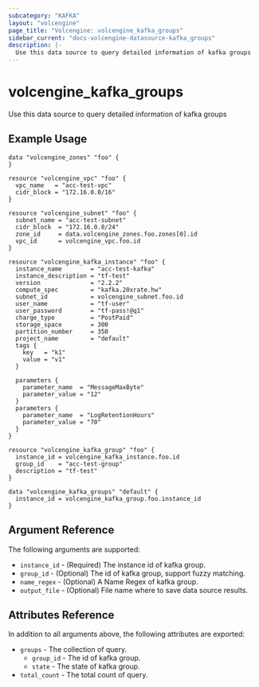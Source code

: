 ```yaml
---
subcategory: "KAFKA"
layout: "volcengine"
page_title: "Volcengine: volcengine_kafka_groups"
sidebar_current: "docs-volcengine-datasource-kafka_groups"
description: |-
  Use this data source to query detailed information of kafka groups
---
```

# volcengine_kafka_groups
Use this data source to query detailed information of kafka groups
## Example Usage
```hcl
data "volcengine_zones" "foo" {
}

resource "volcengine_vpc" "foo" {
  vpc_name   = "acc-test-vpc"
  cidr_block = "172.16.0.0/16"
}

resource "volcengine_subnet" "foo" {
  subnet_name = "acc-test-subnet"
  cidr_block  = "172.16.0.0/24"
  zone_id     = data.volcengine_zones.foo.zones[0].id
  vpc_id      = volcengine_vpc.foo.id
}

resource "volcengine_kafka_instance" "foo" {
  instance_name        = "acc-test-kafka"
  instance_description = "tf-test"
  version              = "2.2.2"
  compute_spec         = "kafka.20xrate.hw"
  subnet_id            = volcengine_subnet.foo.id
  user_name            = "tf-user"
  user_password        = "tf-pass!@q1"
  charge_type          = "PostPaid"
  storage_space        = 300
  partition_number     = 350
  project_name         = "default"
  tags {
    key   = "k1"
    value = "v1"
  }

  parameters {
    parameter_name  = "MessageMaxByte"
    parameter_value = "12"
  }
  parameters {
    parameter_name  = "LogRetentionHours"
    parameter_value = "70"
  }
}

resource "volcengine_kafka_group" "foo" {
  instance_id = volcengine_kafka_instance.foo.id
  group_id    = "acc-test-group"
  description = "tf-test"
}

data "volcengine_kafka_groups" "default" {
  instance_id = volcengine_kafka_group.foo.instance_id
}
```
## Argument Reference
The following arguments are supported:
* `instance_id` - (Required) The instance id of kafka group.
* `group_id` - (Optional) The id of kafka group, support fuzzy matching.
* `name_regex` - (Optional) A Name Regex of kafka group.
* `output_file` - (Optional) File name where to save data source results.

## Attributes Reference
In addition to all arguments above, the following attributes are exported:
* `groups` - The collection of query.
    * `group_id` - The id of kafka group.
    * `state` - The state of kafka group.
* `total_count` - The total count of query.


